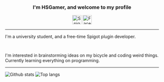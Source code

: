 <h3 align="center">I'm HSGamer, and welcome to my profile</h3>
<p align="center">
  <a href="https://www.spigotmc.org/members/248240/"><img src="http://files.md-5.net/minecon/favicon-small.png" alt="Spigot" width="30px" height="30px"></a>&nbsp<a href="https://www.facebook.com/huynhquang.tien.33/"><img src="https://www.flaticon.com/svg/static/icons/svg/20/20673.svg" alt="Facebook" width="30px" height="30px"></a>
</p>
<hr>
<p>I'm a university student, and a free-time Spigot plugin developer.</p>
<br>
<p>I'm interested in brainstorming ideas on my bicycle and coding weird things. Currently learning everything on programming.</p>
<hr>


![Github stats](https://github-readme-stats.vercel.app/api?username=hsgamer)
![Top langs](https://github-readme-stats.vercel.app/api/top-langs/?username=hsgamer)
